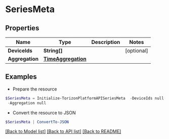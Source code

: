 # SeriesMeta
## Properties

Name | Type | Description | Notes
------------ | ------------- | ------------- | -------------
**DeviceIds** | **String[]** |  | [optional] 
**Aggregation** | [**TimeAggregation**](TimeAggregation.md) |  | 

## Examples

- Prepare the resource
```powershell
$SeriesMeta = Initialize-TorizonPlatformAPISeriesMeta  -DeviceIds null `
 -Aggregation null
```

- Convert the resource to JSON
```powershell
$SeriesMeta | ConvertTo-JSON
```

[[Back to Model list]](../README.md#documentation-for-models) [[Back to API list]](../README.md#documentation-for-api-endpoints) [[Back to README]](../README.md)

